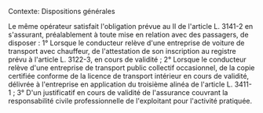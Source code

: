 Contexte: Dispositions générales

Le même opérateur satisfait l'obligation prévue au II de l'article L. 3141-2 en s'assurant, préalablement à toute mise en relation avec des passagers, de disposer : 1° Lorsque le conducteur relève d'une entreprise de voiture de transport avec chauffeur, de l'attestation de son inscription au registre prévu à l'article L. 3122-3, en cours de validité ; 2° Lorsque le conducteur relève d'une entreprise de transport public collectif occasionnel, de la copie certifiée conforme de la licence de transport intérieur en cours de validité, délivrée à l'entreprise en application du troisième alinéa de l'article L. 3411-1 ; 3° D'un justificatif en cours de validité de l'assurance couvrant la responsabilité civile professionnelle de l'exploitant pour l'activité pratiquée.